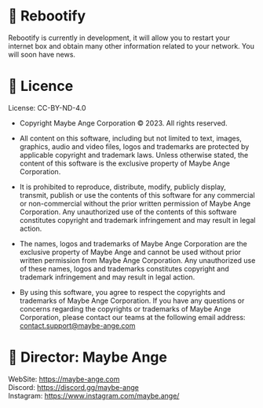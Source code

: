 # 🥇 Rebootify

Rebootify is currently in development, it will allow you to restart your internet box and obtain many other information related to your network.
You will soon have news.

# 🧵 Licence

License: CC-BY-ND-4.0

*   Copyright Maybe Ange Corporation © 2023. All rights reserved.

*   All content on this software, including but not limited to text, images, graphics, audio and video files,
    logos and trademarks are protected by applicable copyright and trademark laws.
    Unless otherwise stated, the content of this software is the exclusive property of Maybe Ange Corporation.

*   It is prohibited to reproduce, distribute, modify, publicly display, transmit, publish or use the contents of this software for any
    commercial or non-commercial without the prior written permission of Maybe Ange Corporation. Any unauthorized use of the contents of this
    software constitutes copyright and trademark infringement and may result in legal action.

*   The names, logos and trademarks of Maybe Ange Corporation are the exclusive property of Maybe Ange and cannot be
    used without prior written permission from Maybe Ange Corporation. Any unauthorized use of these names, logos and trademarks
    constitutes copyright and trademark infringement and may result in legal action.

*   By using this software, you agree to respect the copyrights and trademarks of Maybe Ange Corporation.
    If you have any questions or concerns regarding the copyrights or trademarks of Maybe Ange Corporation,
    please contact our teams at the following email address: contact.support@maybe-ange.com
     
# 👑 Director: Maybe Ange

WebSite: https://maybe-ange.com <br>
Discord: https://discord.gg/maybe-ange <br>
Instagram: https://www.instagram.com/maybe.ange/
